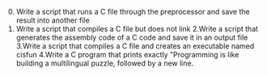 0. Write a script that runs a C file through the preprocessor and save the result into another file
1. Write a script that compiles a C file but does not link
2.Write a script that generates the assembly code of a C code and save it in an output file
3.Write a script that compiles a C file and creates an executable named cisfun
4.Write a C program that prints exactly "Programming is like building a multilingual puzzle, followed by a new line.

